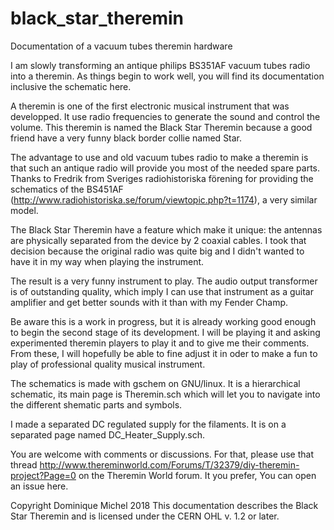 # black_star_theremin
Documentation of a vacuum tubes theremin hardware

I am slowly transforming an antique philips BS351AF vacuum tubes radio into a theremin. As things begin to work well, you will find its documentation inclusive the schematic here.

A theremin is one of the first electronic musical instrument that was developped. It use radio frequencies to generate the sound and control the volume. This theremin is named the Black Star Theremin because a good friend have a very funny black border collie named Star.

The advantage to use and old vacuum tubes radio to make a theremin is that such an antique radio will provide you most of the needed spare parts. Thanks to Fredrik from Sveriges radiohistoriska förening for providing the schematics of the BS451AF (http://www.radiohistoriska.se/forum/viewtopic.php?t=1174), a very similar model.

The Black Star Theremin have a feature which make it unique: the antennas are physically separated from the device by 2 coaxial cables. I took that decision because the original radio was quite big and I didn't wanted to have it in my way when playing the instrument.

The result is a very funny instrument to play. The audio output transformer is of outstanding quality, which imply I can use that instrument as a guitar amplifier and get better sounds with it than with my Fender Champ.

Be aware this is a work in progress, but it is already working good enough to begin the second stage of its development. I will be playing it and asking experimented theremin players to play it and to give me their comments. From these, I will hopefully be able to fine adjust it in oder to make a fun to play of professional quality musical instrument.

The schematics is made with gschem on GNU/linux. It is a hierarchical schematic, its main page is Theremin.sch which will let you to navigate into the different shematic parts and symbols.

I made a separated DC regulated supply for the filaments. It is on a separated page named DC_Heater_Supply.sch.

You are welcome with comments or discussions. For that, please use that thread http://www.thereminworld.com/Forums/T/32379/diy-theremin-project?Page=0 on the Theremin World forum. It you prefer, You can open an issue here.

Copyright Dominique Michel 2018
This documentation describes the Black Star Theremin and is licensed under the CERN OHL v. 1.2 or later.
